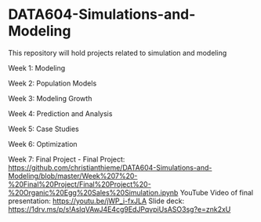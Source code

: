 # DATA604-Simulations-and-Modeling

This repository will hold projects related to simulation and modeling

Week 1: Modeling

Week 2: Population Models

Week 3: Modeling Growth

Week 4: Prediction and Analysis

Week 5: Case Studies

Week 6: Optimization

Week 7: Final Project - 
Final Project: https://github.com/christianthieme/DATA604-Simulations-and-Modeling/blob/master/Week%207%20-%20Final%20Project/Final%20Project%20-%20Organic%20Egg%20Sales%20Simulation.ipynb
YouTube Video of final presentation: https://youtu.be/jWP_i-fxJLA
Slide deck: https://1drv.ms/p/s!AslqVAwJ4E4cg9EdJPqvpiUsASO3sg?e=znk2xU

